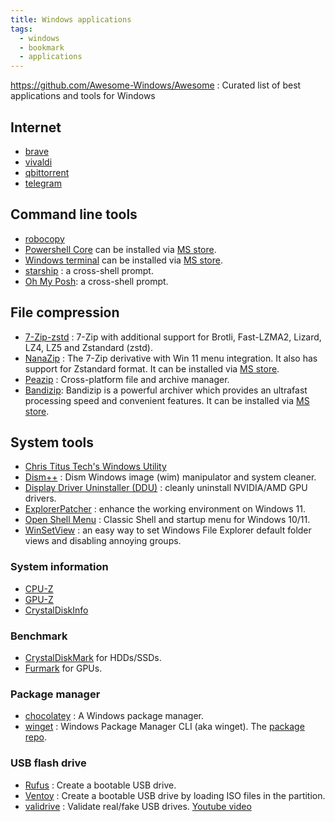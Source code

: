 ```yaml
---
title: Windows applications
tags:
  - windows
  - bookmark
  - applications
---
```


https://github.com/Awesome-Windows/Awesome : Curated list of best applications and tools for Windows

## Internet

- [brave](../applications/network/brave.md)
- [vivaldi](../applications/network/vivaldi.md)
- [qbittorrent](../applications/network/qbittorrent.md)
- [telegram](../applications/network/telegram.md)

## Command line tools

- [robocopy](robocopy.md)
- [Powershell Core](https://github.com/PowerShell/PowerShell) can be installed via [MS store](https://apps.microsoft.com/detail/9mz1snwt0n5d).
- [Windows terminal](https://github.com/microsoft/terminal) can be installed via [MS store](https://apps.microsoft.com/detail/9n0dx20hk701).
- [starship](https://starship.rs/) : a cross-shell prompt.
- [Oh My Posh](https://ohmyposh.dev/): a cross-shell prompt.

## File compression

- [7-Zip-zstd](https://github.com/mcmilk/7-Zip-zstd) : 7-Zip with additional support for Brotli, Fast-LZMA2, Lizard, LZ4, LZ5 and Zstandard (zstd).
- [NanaZip](https://github.com/M2Team/NanaZip) : The 7-Zip derivative with Win 11 menu integration. It also has support for Zstandard format. It can be installed via [MS store](https://apps.microsoft.com/detail/9n8g7tscl18r).
- [Peazip](https://github.com/peazip/PeaZip) : Cross-platform file and archive manager.
- [Bandizip](https://en.bandisoft.com/bandizip/): Bandizip is a powerful archiver which provides an ultrafast processing speed and convenient features. It can be installed via [MS store](https://apps.microsoft.com/detail/9p2w3w81sppb).

## System tools

- [Chris Titus Tech's Windows Utility](https://github.com/ChrisTitusTech/winutil)
- [Dism++](https://github.com/Chuyu-Team/Dism-Multi-language) : Dism Windows image (wim) manipulator and system cleaner.
- [Display Driver Uninstaller (DDU)](https://www.guru3d.com/download/display-driver-uninstaller-download/) : cleanly uninstall NVIDIA/AMD GPU drivers.
- [ExplorerPatcher](https://github.com/valinet/ExplorerPatcher) : enhance the working environment on Windows 11.
- [Open Shell Menu](https://github.com/Open-Shell/Open-Shell-Menu) : Classic Shell and startup menu for Windows 10/11.
- [WinSetView](https://lesferch.github.io/WinSetView/) : an easy way to set Windows File Explorer default folder views and disabling annoying groups.

### System information

- [CPU-Z](https://www.cpuid.com/softwares/cpu-z.html)
- [GPU-Z](https://www.techpowerup.com/gpuz/)
- [CrystalDiskInfo](https://crystalmark.info/en/software/crystaldiskinfo/)

### Benchmark

- [CrystalDiskMark](https://crystalmark.info/en/software/crystaldiskmark/) for HDDs/SSDs.
- [Furmark](https://geeks3d.com/furmark/) for GPUs.

### Package manager

- [chocolatey](https://chocolatey.org/) : A Windows package manager.
- [winget](https://github.com/microsoft/winget-cli) : Windows Package Manager CLI (aka winget). The [package repo](https://github.com/microsoft/winget-pkgs).

### USB flash drive

- [Rufus](https://rufus.ie/) : Create a bootable USB drive.
- [Ventoy](https://www.ventoy.net/) : Create a bootable USB drive by loading ISO files in the partition.
- [validrive](https://www.grc.com/validrive.htm) : Validate real/fake USB drives. [Youtube video](https://www.youtube.com/watch?v=xMgEHy1A9QA)
